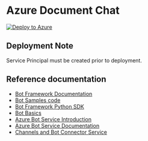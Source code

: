 # Azure Document Chat

[![Deploy to Azure](https://aka.ms/deploytoazurebutton)](https://portal.azure.com/#create/Microsoft.Template/uri/https%3A%2F%2Fraw.githubusercontent.com%2FSMC-Presales-Accelerators%2Fazure-document-chat%2Fmain%2FDeployment%2Fmain.json)

## Deployment Note

Service Principal must be created prior to deployment.

## Reference documentation

- [Bot Framework Documentation](https://docs.botframework.com)
- [Bot Samples code](https://github.com/microsoft/BotBuilder-Samples)
- [Bot Framework Python SDK](https://github.com/microsoft/botbuilder-python/tree/main)
- [Bot Basics](https://docs.microsoft.com/azure/bot-service/bot-builder-basics?view=azure-bot-service-4.0)
- [Azure Bot Service Introduction](https://docs.microsoft.com/azure/bot-service/bot-service-overview-introduction?view=azure-bot-service-4.0)
- [Azure Bot Service Documentation](https://docs.microsoft.com/azure/bot-service/?view=azure-bot-service-4.0)
- [Channels and Bot Connector Service](https://docs.microsoft.com/azure/bot-service/bot-concepts?view=azure-bot-service-4.0)

